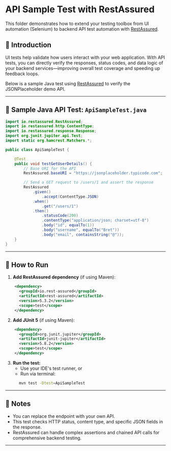 # API Sample Test with RestAssured

This folder demonstrates how to extend your testing toolbox from UI automation (Selenium) to backend API test automation with [RestAssured](https://rest-assured.io/).

## 📃 Introduction

UI tests help validate how users interact with your web application. With API tests, you can directly verify the responses, status codes, and data logic of your backend services—improving overall test coverage and speeding up feedback loops.

Below is a sample Java test using [RestAssured](https://rest-assured.io/) to verify the JSONPlaceholder demo API.

---

## 🔧 Sample Java API Test: `ApiSampleTest.java`
```java
import io.restassured.RestAssured;
import io.restassured.http.ContentType;
import io.restassured.response.Response;
import org.junit.jupiter.api.Test;
import static org.hamcrest.Matchers.*;

public class ApiSampleTest {

    @Test
    public void testGetUserDetails() {
        // Base URI for the API
        RestAssured.baseURI = "https://jsonplaceholder.typicode.com";

        // Send a GET request to /users/1 and assert the response
        RestAssured
            .given()
                .accept(ContentType.JSON)
            .when()
                .get("/users/1")
            .then()
                .statusCode(200)
                .contentType("application/json; charset=utf-8")
                .body("id", equalTo(1))
                .body("username", equalTo("Bret"))
                .body("email", containsString("@"));
    }
}
```

---

## 🚀 How to Run

1. **Add RestAssured dependency** (if using Maven):
```xml
    <dependency>
      <groupId>io.rest-assured</groupId>
      <artifactId>rest-assured</artifactId>
      <version>5.3.2</version>
      <scope>test</scope>
    </dependency>
```

2. **Add JUnit 5** (if using Maven):
```xml
    <dependency>
      <groupId>org.junit.jupiter</groupId>
      <artifactId>junit-jupiter</artifactId>
      <version>5.8.2</version>
      <scope>test</scope>
    </dependency>
```

3. **Run the test:**
    - Use your IDE's test runner, or
    - Run via terminal:
```bash
      mvn test -Dtest=ApiSampleTest
```

---

## 📝 Notes

- You can replace the endpoint with your own API.
- This test checks HTTP status, content type, and specific JSON fields in the response.
- RestAssured can handle complex assertions and chained API calls for comprehensive backend testing.

---
